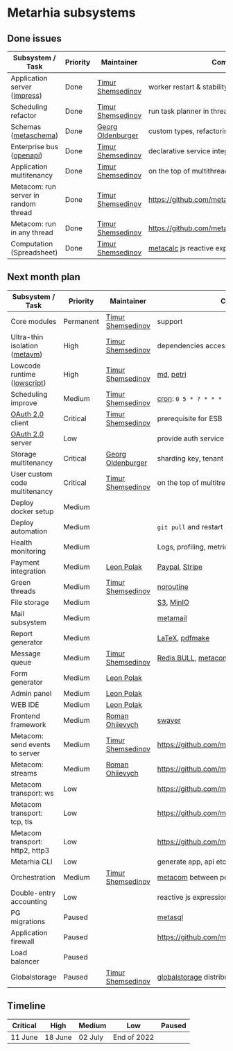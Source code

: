 # Metarhia subsystems

## Done issues

| Subsystem / Task                         | Priority  | Maintainer                        | Comments                                           |
| ---------------------------------------- | --------- | --------------------------------- | -------------------------------------------------- |
| Application server ([impress][impress])  | Done      | [Timur Shemsedinov][tshemsedinov] | worker restart & stability                         |
| Scheduling refactor                      | Done      | [Timur Shemsedinov][tshemsedinov] | run task planner in thread 0                       |
| Schemas ([metaschema][metaschema])       | Done      | [Georg Oldenburger][georgolden]   | custom types, refactoring                          |
| Enterprise bus ([openapi][openapi])      | Done      | [Timur Shemsedinov][tshemsedinov] | declarative service integration                    |
| Application multitenancy                 | Done      | [Timur Shemsedinov][tshemsedinov] | on the top of multithreading                       |
| Metacom: run server in random thread     | Done      | [Timur Shemsedinov][tshemsedinov] | https://github.com/metarhia/metacom/issues/302     |
| Metacom: run in any thread               | Done      | [Timur Shemsedinov][tshemsedinov] | https://github.com/metarhia/metacom/pull/233       |
| Computation (Spreadsheet)                | Done      | [Timur Shemsedinov][tshemsedinov] | [metacalc][metacalc] js reactive expressions       |

## Next month plan

| Subsystem / Task                         | Priority  | Maintainer                        | Comments                                           |
| ---------------------------------------- | --------- | --------------------------------- | -------------------------------------------------- |
| Core modules                             | Permanent | [Timur Shemsedinov][tshemsedinov] | support                                            |
| Ultra-thin isolation ([metavm][metavm])  | High      | [Timur Shemsedinov][tshemsedinov] | dependencies access control                        |
| Lowcode runtime ([lowscript][lowscript]) | High      | [Timur Shemsedinov][tshemsedinov] | [md][md], [petri][petri]                           |
| Scheduling improve                       | Medium    | [Timur Shemsedinov][tshemsedinov] | [cron][cron]: `0 5 * ? * * *`                      |
| [OAuth 2.0][oauth2] client               | Critical  | [Timur Shemsedinov][tshemsedinov] | prerequisite for ESB                               |
| [OAuth 2.0][oauth2] server               | Low       |                                   | provide auth service for 3rd party app             |
| Storage multitenancy                     | Critical  | [Georg Oldenburger][georgolden]   | sharding key, tenant id                            |
| User custom code multitenancy            | Critical  | [Timur Shemsedinov][tshemsedinov] | on the top of multitreading multitenancy           |
| Deploy docker setup                      | Medium    |                                   |                                                    |
| Deploy automation                        | Medium    |                                   | `git pull` and restart                             |
| Health monitoring                        | Medium    |                                   | Logs, profiling, metrics                           |
| Payment integration                      | Medium    | [Leon Polak][leonpolak]           | [Paypal][paypal], [Stripe][stripe]                 |
| Green threads                            | Medium    | [Timur Shemsedinov][tshemsedinov] | [noroutine][noroutine]                             |
| File storage                             | Medium    |                                   | [S3][s3], [MinIO][minio]                           |
| Mail subsystem                           | Medium    |                                   | [metamail][metamail]                               |
| Report generator                         | Medium    |                                   | [LaTeX][latex], [pdfmake][pdfmake]                 |
| Message queue                            | Medium    | [Timur Shemsedinov][tshemsedinov] | [Redis BULL][bull], [metacom][metacom]             |
| Form generator                           | Medium    | [Leon Polak][leonpolak]           |                                                    |
| Admin panel                              | Medium    | [Leon Polak][leonpolak]           |                                                    |
| WEB IDE                                  | Medium    | [Leon Polak][leonpolak]           |                                                    |
| Frontend framework                       | Medium    | [Roman Ohiievych][rohiievych]     | [swayer][swayer]                                   |
| Metacom: send events to server           | Medium    | [Timur Shemsedinov][tshemsedinov] | https://github.com/metarhia/metacom/issues/304     |
| Metacom: streams                         | Medium    | [Roman Ohiievych][rohiievych]     | https://github.com/metarhia/metacom/pull/233       |
| Metacom transport: ws                    | Low       |                                   | https://github.com/metarhia/metacom/issues/192     |
| Metacom transport: tcp, tls              | Low       |                                   | https://github.com/metarhia/metacom/issues/305     |
| Metacom transport: http2, http3          | Low       |                                   | https://github.com/metarhia/metacom/issues/306     |
| Metarhia CLI                             | Low       |                                   | generate app, api etc.                             |
| Orchestration                            | Medium    | [Timur Shemsedinov][tshemsedinov] | [metacom][metacom] between peers                   |
| Double-entry accounting                  | Low       |                                   | reactive js expressions                            |
| PG migrations                            | Paused    |                                   | [metasql][metasql]                                 |
| Application firewall                     | Paused    |                                   | https://github.com/metarhia/impress/issues/928     |
| Load balancer                            | Paused    |                                   |                                                    |
| Globalstorage                            | Paused    | [Timur Shemsedinov][tshemsedinov] | [globalstorage][globalstorage] distributed storage |

## Timeline

| Critical | High    | Medium  | Low         | Paused |
| -------- | ------- | ------- | ----------- | ------ |
| 11 June  | 18 June | 02 July | End of 2022 |        |

[impress]: https://github.com/metarhia/impress
[metavm]: https://github.com/metarhia/metavm
[lowscript]: https://github.com/metarhia/lowscript
[metaschema]: https://github.com/metarhia/metaschema
[noroutine]: https://github.com/metarhia/noroutine
[metamail]: https://github.com/metarhia/metamail
[swayer]: https://github.com/metarhia/swayer
[metacom]: https://github.com/metarhia/metacom
[metacalc]: https://github.com/metarhia/metacalc
[metasql]: https://github.com/metarhia/metasql
[globalstorage]: https://github.com/metarhia/globalstorage
[oauth2]: https://oauth.net/2/
[tshemsedinov]: https://github.com/tshemsedinov
[leonpolak]: https://github.com/leonpolak
[georgolden]: https://github.com/georgolden
[rohiievych]: https://github.com/rohiievych
[md]: https://daringfireball.net/projects/markdown/
[petri]: https://en.wikipedia.org/wiki/Petri_net
[cron]: https://en.wikipedia.org/wiki/Cron
[openapi]: https://github.com/metarhia/impress/issues/1733
[s3]: https://aws.amazon.com/s3/
[minio]: https://min.io/
[latex]: https://www.latex-project.org/
[pdfmake]: https://www.npmjs.com/package/pdfmake
[bull]: https://github.com/OptimalBits/bull
[paypal]: https://www.paypal.com/
[stripe]: https://stripe.com/
